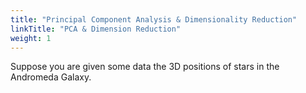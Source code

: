 ```yaml
---
title: "Principal Component Analysis & Dimensionality Reduction"
linkTitle: "PCA & Dimension Reduction"
weight: 1
---
```


Suppose you are given some data the 3D positions of stars in the Andromeda Galaxy.
